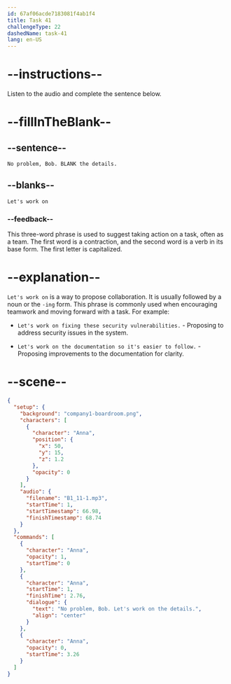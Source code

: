 ```yaml
---
id: 67af06acde7183081f4ab1f4
title: Task 41
challengeType: 22
dashedName: task-41
lang: en-US
---
```


<!-- (Audio) Anna: No problem, Bob. Let's work on the details. -->

# --instructions--

Listen to the audio and complete the sentence below.

# --fillInTheBlank--

## --sentence--

`No problem, Bob. BLANK the details.`

## --blanks--

`Let's work on`

### --feedback--  

This three-word phrase is used to suggest taking action on a task, often as a team. The first word is a contraction, and the second word is a verb in its base form. The first letter is capitalized.

# --explanation--

`Let's work on` is a way to propose collaboration. It is usually followed by a noun or the `-ing` form. This phrase is commonly used when encouraging teamwork and moving forward with a task. For example:

- `Let's work on fixing these security vulnerabilities.` - Proposing to address security issues in the system.

- `Let's work on the documentation so it's easier to follow.` - Proposing improvements to the documentation for clarity.

# --scene--

```json
{
  "setup": {
    "background": "company1-boardroom.png",
    "characters": [
      {
        "character": "Anna",
        "position": {
          "x": 50,
          "y": 15,
          "z": 1.2
        },
        "opacity": 0
      }
    ],
    "audio": {
      "filename": "B1_11-1.mp3",
      "startTime": 1,
      "startTimestamp": 66.98,
      "finishTimestamp": 68.74
    }
  },
  "commands": [
    {
      "character": "Anna",
      "opacity": 1,
      "startTime": 0
    },
    {
      "character": "Anna",
      "startTime": 1,
      "finishTime": 2.76,
      "dialogue": {
        "text": "No problem, Bob. Let's work on the details.",
        "align": "center"
      }
    },
    {
      "character": "Anna",
      "opacity": 0,
      "startTime": 3.26
    }
  ]
}
```
